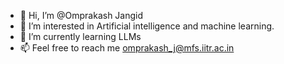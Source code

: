 - 👋 Hi, I’m @Omprakash Jangid 
- 👀 I’m interested in Artificial intelligence and machine learning.
- 🌱 I’m currently learning LLMs
- 📫 Feel free to reach me omprakash_j@mfs.iitr.ac.in

<!---
Omprakash-Jangid/Omprakash-Jangid is a ✨ special ✨ repository because its `README.md` (this file) appears on your GitHub profile.
You can click the Preview link to take a look at your changes.
--->
